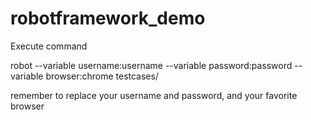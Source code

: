 # robotframework_demo

Execute command

robot --variable username:username --variable password:password --variable browser:chrome testcases/

remember to replace your username and password, and your favorite browser
